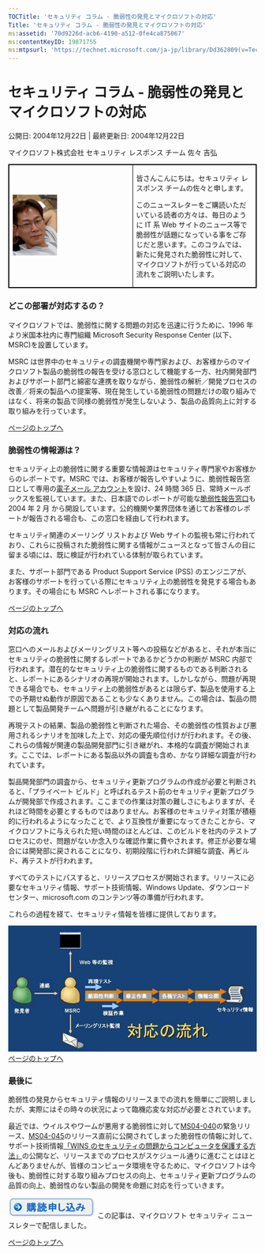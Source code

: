 ```yaml
---
TOCTitle: 'セキュリティ コラム - 脆弱性の発見とマイクロソフトの対応'
Title: 'セキュリティ コラム - 脆弱性の発見とマイクロソフトの対応'
ms:assetid: '70d9226d-acb6-4190-a512-0fe4ca875067'
ms:contentKeyID: 19871755
ms:mtpsurl: 'https://technet.microsoft.com/ja-jp/library/Dd362809(v=TechNet.10)'
---
```


セキュリティ コラム - 脆弱性の発見とマイクロソフトの対応
========================================================

公開日: 2004年12月22日 | 最終更新日: 2004年12月22日

マイクロソフト株式会社 セキュリティ レスポンス チーム 佐々 吉弘

<p> </p>
<table style="border:1px solid black;">
<colgroup>
<col width="50%" />
<col width="50%" />
</colgroup>
<tbody>
<tr class="odd">
<td style="border:1px solid black;"><img src="images/Dd362809.sasa_90x123(ja-jp,TechNet.10).jpg" /></td>
<td style="border:1px solid black;"><p>皆さんこんにちは。セキュリティ レスポンス チームの佐々と申します。</p>
<p>このニュースレターをご購読いただいている読者の方々は、毎日のように IT 系 Web サイトのニュース等で脆弱性が話題になっている事をご存じだと思います。このコラムでは、新たに発見された脆弱性に対して、マイクロソフトが行っている対応の流れをご説明いたします。</p></td>
</tr>
</tbody>
</table>
<p> </p>

### どこの部署が対応するの？

マイクロソフトでは、脆弱性に関する問題の対応を迅速に行うために、1996 年より米国本社内に専門組織 Microsoft Security Response Center (以下、MSRC)を設置しています。

MSRC は世界中のセキュリティの調査機関や専門家および、お客様からのマイクロソフト製品の脆弱性の報告を受ける窓口として機能する一方、社内開発部門およびサポート部門と綿密な連携を取りながら、脆弱性の解析／開発プロセスの改善／将来の製品への提案等、現在発生している脆弱性の問題だけの取り組みではなく、将来の製品で同様の脆弱性が発生しないよう、製品の品質向上に対する取り組みを行っています。

[](#mainsection)[ページのトップへ](#mainsection)

### 脆弱性の情報源は？

セキュリティ上の脆弱性に関する重要な情報源はセキュリティ専門家やお客様からのレポートです。MSRC では、お客様が報告しやすいように、脆弱性報告窓口として専用の[電子メール アカウント](http://www.microsoft.com/technet/security/bulletin/alertus.mspx)を設け、24 時間 365 日、常時メールボックスを監視しています。また、日本語でのレポートが可能な[脆弱性報告窓口](http://www.microsoft.com/japan/technet/security/bulletin/alertus.mspx)も 2004 年 2 月 から開設しています。公的機関や業界団体を通じてお客様のレポートが報告される場合も、この窓口を経由して行われます。

セキュリティ関連のメーリング リストおよび Web サイトの監視も常に行われており、これらに投稿された脆弱性に関する情報がニュースとなって皆さんの目に留まる頃には、既に検証が行われている体制が取られています。

また、サポート部門である Product Support Service (PSS) のエンジニアが、お客様のサポートを行っている際にセキュリティ上の脆弱性を発見する場合もあります。その場合にも MSRC へレポートされる事になります。

[](#mainsection)[ページのトップへ](#mainsection)

### 対応の流れ

窓口へのメールおよびメーリングリスト等への投稿などがあると、それが本当にセキュリティの脆弱性に関するレポートであるかどうかの判断が MSRC 内部で行われます。潜在的なセキュリティ上の脆弱性に関するものである判断されると、レポートにあるシナリオの再現が開始されます。しかしながら、問題が再現できる場合でも、セキュリティ上の脆弱性があるとは限らず、製品を使用する上での予期せぬ動作が原因であることも少なくありません。この場合は、製品の問題として製品開発チームへ問題が引き継がれることになります。

再現テストの結果、製品の脆弱性と判断された場合、その脆弱性の性質および悪用されるシナリオを加味した上で、対応の優先順位付けが行われます。その後、これらの情報が関連の製品開発部門に引き継がれ、本格的な調査が開始されます。ここでは、レポートにある製品以外の調査も含め、かなり詳細な調査が行われています。

製品開発部門の調査から、セキュリティ更新プログラムの作成が必要と判断されると、「プライベート ビルド」と呼ばれるテスト前のセキュリティ更新プログラムが開発部で作成されます。ここまでの作業は対策の難しさにもよりますが、それほど時間を必要とするものではありません。お客様のセキュリティ対策が積極的に行われるようになったことで、より互換性が重要になってきたことから、マイクロソフトに与えられた短い時間のほとんどは、このビルドを社内のテストプロセスにのせ、問題がないか念入りな確認作業に費やされます。修正が必要な場合には開発部に戻されることになり、初期段階に行われた詳細な調査、再ビルド、再テストが行われます。

すべてのテストにパスすると、リリースプロセスが開始されます。リリースに必要なセキュリティ情報、サポート技術情報、Windows Update、ダウンロードセンター、microsoft.com のコンテンツ等の準備が行われます。

これらの過程を経て、セキュリティ情報を皆様に提供しております。

![](images/Dd362809.vul(ja-jp,TechNet.10).jpg)
[](#mainsection)[ページのトップへ](#mainsection)

### 最後に

脆弱性の発見からセキュリティ情報のリリースまでの流れを簡単にご説明しましたが、実際にはその時々の状況によって臨機応変な対応が必要とされています。

最近では、ウイルスやワームが悪用する脆弱性に対して[MS04-040](http://www.microsoft.com/japan/technet/security/bulletin/ms04-040.mspx)の緊急リリース、[MS04-045](http://www.microsoft.com/japan/technet/security/bulletin/ms04-045.mspx)のリリース直前に公開されてしまった脆弱性の情報に対して、サポート技術情報[「WINS のセキュリティの問題からコンピュータを保護する方法」](http://support.microsoft.com/default.aspx?scid=kb;ja;890710)の公開など、リリースまでのプロセスがスケジュール通りに進むことはほとんどありませんが、皆様のコンピュータ環境を守るために、マイクロソフトは今後も、脆弱性に対する取り組みプロセスの向上、セキュリティ更新プログラムの品質の向上、脆弱性のない製品の開発を命題に対応を行っていきます。

[![](images/Dd362809.btn_reg_today(ja-jp,TechNet.10).jpg)](https://technet.microsoft.com/ja-jp/library/d2607610-3137-420b-9bbf-2552bec68922(v=TechNet.10))
この記事は、マイクロソフト セキュリティ ニュースレターで配信しました。

[](#mainsection)[ページのトップへ](#mainsection)
